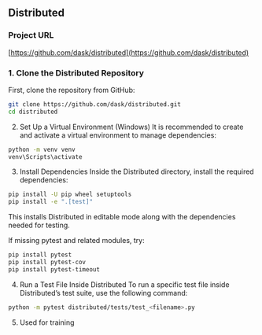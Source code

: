 ## Distributed  
### Project URL  
[https://github.com/dask/distributed](https://github.com/dask/distributed)

### **1. Clone the Distributed Repository**
First, clone the repository from GitHub:

```bash
git clone https://github.com/dask/distributed.git
cd distributed
```

2. Set Up a Virtual Environment (Windows)
It is recommended to create and activate a virtual environment to manage dependencies:

```bash
python -m venv venv
venv\Scripts\activate
```

3. Install Dependencies
Inside the Distributed directory, install the required dependencies:

```bash
pip install -U pip wheel setuptools
pip install -e ".[test]"
```
This installs Distributed in editable mode along with the dependencies needed for testing.

If missing pytest and related modules, try:

```bash
pip install pytest
pip install pytest-cov
pip install pytest-timeout
```
4. Run a Test File Inside Distributed
To run a specific test file inside Distributed’s test suite, use the following command:

```bash
python -m pytest distributed/tests/test_<filename>.py
```

5. Used for training